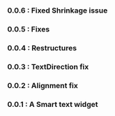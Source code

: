 ### 0.0.6 : Fixed Shrinkage issue
### 0.0.5 : Fixes
### 0.0.4 : Restructures
### 0.0.3 : TextDirection fix
### 0.0.2 : Alignment fix
### 0.0.1 : A Smart text widget
